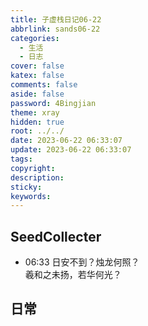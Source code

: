 ```yaml
---
title: 子虚栈日记06-22
abbrlink: sands06-22
categories:
  - 生活
  - 日志
cover: false
katex: false
comments: false
aside: false
password: 4Bingjian
theme: xray
hidden: true
root: ../../
date: 2023-06-22 06:33:07
update: 2023-06-22 06:33:07
tags:
copyright:
description:
sticky:
keywords:
---
```


## SeedCollecter
- 06:33 日安不到？烛龙何照？<br>羲和之未扬，若华何光？


## 日常